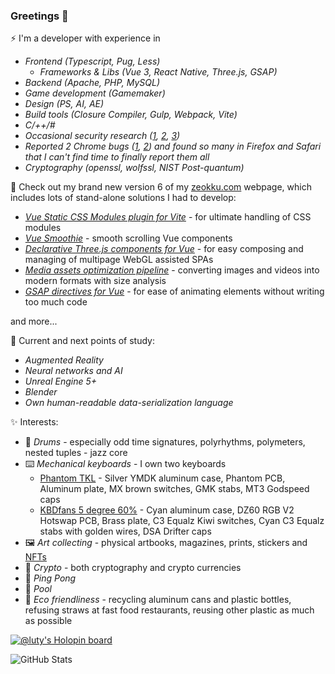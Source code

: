 ### Greetings 👋

⚡ I'm a developer with experience in 
- _Frontend (Typescript, Pug, Less)_
    - _Frameworks & Libs (Vue 3, React Native, Three.js, GSAP)_
- _Backend (Apache, PHP, MySQL)_
- _Game development (Gamemaker)_
- _Design (PS, AI, AE)_
- _Build tools (Closure Compiler, Gulp, Webpack, Vite)_
- _C/++/#_
- _Occasional security research ([1](https://hackerone.com/lt_1/?type=user), [2](https://www.holopin.io/userbadge/cl8lf7mkw029809meb0faqzzm), [3](https://zeokku.com/article/steamsupply-xss-hack))_
- _Reported 2 Chrome bugs ([1](https://bugs.chromium.org/p/chromium/issues/detail?id=1222734), [2](https://bugs.chromium.org/p/chromium/issues/detail?id=1311813)) and found so many in Firefox and Safari that I can't find time to finally report them all_ 
- _Cryptography (openssl, wolfssl, NIST Post-quantum)_
<!-- - Chrome, safari and firefox bug reports -->

🔭 Check out my brand new version 6 of my [zeokku.com](https://zeokku.com) webpage, which includes lots of stand-alone solutions I had to develop:
- _[Vue Static CSS Modules plugin for Vite](https://github.com/zeokku/vite-plugin-vue-static-css-modules)_ - for ultimate handling of CSS modules
- _[Vue Smoothie](https://github.com/zeokku/vue-smoothie)_ - smooth scrolling Vue components
- _[Declarative Three.js components for Vue](https://zeokku.com/about#vue-trident)_ - for easy composing and managing of multipage WebGL assisted SPAs
- _[Media assets optimization pipeline](https://zeokku.com/about#media-optimization-pipeline)_ - converting images and videos into modern formats with size analysis
- _[GSAP directives for Vue](https://zeokku.com/about#gsap-+-vue)_ - for ease of animating elements without writing too much code

and more...

🌱 Current and next points of study:
- _Augmented Reality_
- _Neural networks and AI_
- _Unreal Engine 5+_
- _Blender_
- _Own human-readable data-serialization language_

✨ Interests:
- 🥁 _Drums_ - especially odd time signatures, polyrhythms, polymeters, nested tuples - jazz core
- ⌨️ _Mechanical keyboards_ - I own two keyboards
    - <u>Phantom TKL</u> - Silver YMDK aluminum case, Phantom PCB, Aluminum plate, MX brown switches, GMK stabs, MT3 Godspeed caps
    - <u>KBDfans 5 degree 60%</u> - Cyan aluminum case, DZ60 RGB V2 Hotswap PCB, Brass plate, C3 Equalz Kiwi switches, Cyan C3 Equalz stabs with golden wires, DSA Drifter caps
- 🖼️ _Art collecting_ - physical artbooks, magazines, prints, stickers and [NFTs](https://oncyber.io/-)
- 💎 _Crypto_ - both cryptography and crypto currencies
- 🏓 _Ping Pong_
- 🎱 _Pool_
- 🍃 _Eco friendliness_ - recycling aluminum cans and plastic bottles, refusing straws at fast food restaurants, reusing other plastic as much as possible

[![@luty's Holopin board](https://holopin.io/api/user/board?user=luty)](https://holopin.io/@luty)

![GitHub Stats](https://github-readme-stats.vercel.app/api?username=Lutymane&show_icons=true&theme=transparent)

<!--
**Lutymane/Lutymane** is a ✨ _special_ ✨ repository because its `README.md` (this file) appears on your GitHub profile.

Here are some ideas to get you started:

- 🔭 I’m currently working on ...
- 🌱 I’m currently learning ...
- 👯 I’m looking to collaborate on ...
- 🤔 I’m looking for help with ...
- 💬 Ask me about ...
- 📫 How to reach me: ...
- 😄 Pronouns: ...
- ⚡ Fun fact: ...
-->
